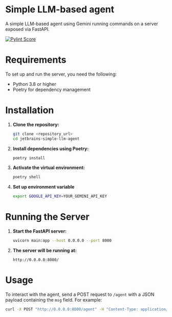 # Simple LLM-based agent

A simple LLM-based agent using Gemini running commands on a server exposed via FastAPI.

[![Pylint Score](https://img.shields.io/badge/pylint-10-brightgreen.svg)](https://pylint.pycqa.org)

<!-- [![Mypy Status](https://img.shields.io/badge/mypy-passed-brightgreen.svg)](http://mypy-lang.org) -->

# Requirements

To set up and run the server, you need the following:

- Python 3.8 or higher
- Poetry for dependency management

# Installation

1. **Clone the repository:**

   ```bash
   git clone <repository_url>
   cd jetbrains-simple-llm-agent
   ```

2. **Install dependencies using Poetry:**

   ```bash
   poetry install
   ```

3. **Activate the virtual environment:**

   ```bash
   poetry shell
   ```

4. **Set up environment variable**
   ```bash
   export GOOGLE_API_KEY=YOUR_GEMINI_API_KEY
   ```

# Running the Server

1. **Start the FastAPI server:**

   ```bash
   uvicorn main:app --host 0.0.0.0 --port 8000
   ```

2. **The server will be running at:**
   ```
   http://0.0.0.0:8000/
   ```

# Usage

To interact with the agent, send a POST request to `/agent` with a JSON payload containing the `msg` field. For example:

```bash
curl -X POST "http://0.0.0.0:8000/agent" -H "Content-Type: application/json" -d '{"msg": "What directory are you in?"}'
```
